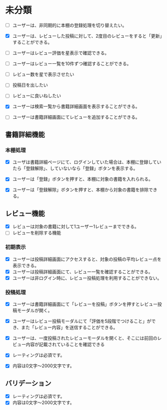 # 未分類

- [ ] ユーザーは、非同期的に本棚の登録処理を切り替えたい。
- [x] ユーザーは、レビューした投稿に対して、2度目のレビューをすると「更新」することができる。
- [ ] ユーザーはレビュー評価を星表示で確認できる。
- [ ] ユーザーはレビュー一覧を10件ずつ確認することができる。
- [ ] レビュー数を星で表示させたい
- [ ] 投稿日を出したい
- [ ] レビューに良いねしたい
- [x] ユーザーは検索一覧から書籍詳細画面を表示することができる。
- [ ] ユーザーは書籍詳細画面にてレビューを追加することができる。


## 書籍詳細機能

### 本棚処理

- [x] ユーザは書籍詳細ページにて、ログインしていた場合は、本棚に登録していたら「登録解除」、していないなら「登録」ボタンを表示する。
- [x] ユーザーは「登録」ボタンを押すと、本棚に対象の書籍を入れられる。
- [x] ユーザーは「登録解除」ボタンを押すと、本棚から対象の書籍を排除できる。


## レビュー機能

- [x] レビューは対象の書籍に対して1ユーザー1レビューまでできる。
- [ ] レビューを削除する機能

### 初期表示

- [x] ユーザーは投稿詳細画面にアクセスすると、対象の投稿の平均レビュー点を表示できる。
- [x] ユーザーは投稿詳細画面にて、レビュー一覧を確認することができる。
- [x] ユーザーは非ログイン時に、レビュー投稿処理を利用することができない。

### 投稿処理

- [x] ユーザーは書籍詳細画面にて「レビューを投稿」ボタンを押すとレビュー投稿モーダルが開く。
- [x] ユーザーはレビュー投稿モーダルにて「評価を5段階でつけること」ができ、また「レビュー内容」を送信することができる。
- [x] ユーザーは、一度投稿されたレビューモーダルを開くと、そこには前回のレビュー内容が記載されていることを確認できる
- [x] レーティングは必須です。
- [x] 内容は0文字～2000文字です。


## バリデーション

- [x] レーティングは必須です。
- [x] 内容は0文字～2000文字です。